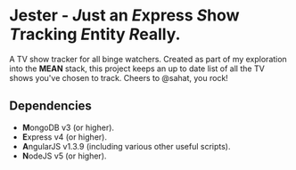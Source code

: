 # Jester - *J*ust an *E*xpress *S*how *T*racking *E*ntity *R*eally.

A TV show tracker for all binge watchers. Created as part of my exploration into the **MEAN** stack, this project keeps an up to date list of all the TV shows you've chosen to track. Cheers to @sahat, you rock!

## Dependencies
* **M**ongoDB v3 (or higher).
* **E**xpress v4 (or higher).
* **A**ngularJS v1.3.9 (including various other useful scripts).
* **N**odeJS v5 (or higher).
